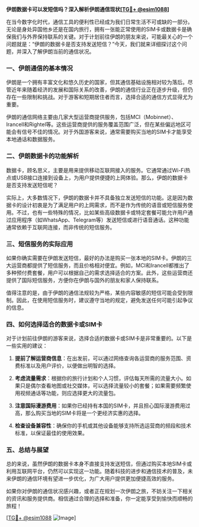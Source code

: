**伊朗数据卡可以发短信吗？深入解析伊朗通信现状[[TG💪+ @esim1088](https://t.me/s/esim1088)]**

在当今数字化时代，通信工具的便利性已经成为我们日常生活不可或缺的一部分。无论是身处异国他乡还是在国内旅行，拥有一张能正常使用的SIM卡或数据卡是确保我们与外界保持联系的关键。对于计划前往伊朗的朋友来说，可能最关心的一个问题就是：“伊朗的数据卡是否支持发送短信？”今天，我们就来详细探讨这个问题，并深入了解伊朗当前的通信状况。

### 一、伊朗通信的基本情况

伊朗是一个拥有丰富文化和悠久历史的国家，但其通信基础设施相对较为落后。尽管近年来随着经济的发展和国际关系的改善，伊朗的通信行业正在逐步升级，但仍存在一些限制和挑战。对于游客和短期居住者而言，选择合适的通信方式显得尤为重要。

伊朗的通信网络主要由几家大型运营商提供服务，包括MCI（Mobinnet）、Irancell和Rightel等。这些运营商提供的服务覆盖范围广泛，但在某些偏远地区可能会有信号不佳的情况。对于外国游客来说，通常需要购买当地的SIM卡才能享受本地通话和数据服务。

### 二、伊朗数据卡的功能解析

数据卡，顾名思义，主要是用来提供移动互联网接入的服务。它通常通过Wi-Fi热点或USB接口连接到设备上，为用户提供便捷的上网体验。那么，伊朗的数据卡是否支持发送短信呢？

实际上，大多数情况下，伊朗的数据卡并不具备独立发送短信的功能。这是因为数据卡的设计初衷是为了满足用户的上网需求，而不是作为传统的语音或短信服务使用。不过，也有一些特殊的情况，比如某些高级数据卡或特定套餐可能允许用户通过应用程序（如WhatsApp、Telegram等）发送短信或进行语音通话。这种功能通常依赖于互联网连接，而非传统的短信服务。

### 三、短信服务的实际应用

如果你确实需要在伊朗发送短信，最好的办法是购买一张本地的SIM卡。伊朗的三大运营商都提供了短信服务，而且价格相对便宜。例如，MCI和Irancell都推出了多种预付费套餐，用户可以根据自己的需求选择适合的方案。此外，这些运营商还提供了国际短信服务，方便你在伊朗与国外的朋友和家人保持联系。

值得注意的是，由于伊朗的通信法规较为严格，某些内容敏感的短信可能会受到限制。因此，在使用短信服务时，建议遵守当地的规定，避免发送任何可能引起争议的信息。

### 四、如何选择适合的数据卡或SIM卡

对于计划前往伊朗的游客来说，选择合适的数据卡或SIM卡是非常重要的。以下是一些实用的建议：

1. **提前了解运营商信息**：在出发前，可以通过网络查询各运营商的服务范围、资费标准以及用户评价，以便做出明智的选择。
   
2. **考虑流量需求**：根据你的旅行计划和个人习惯，评估每天所需的流量大小。如果只是偶尔查看地图或社交媒体，可以选择流量较小的套餐；如果需要频繁使用视频通话等功能，则应选择更大的流量包。

3. **注意国际漫游费用**：如果你已经持有本国的SIM卡，并且担心国际漫游费用过高，那么购买当地的SIM卡将是一个更经济实惠的选择。

4. **检查设备兼容性**：确保你的手机或其他设备能够支持所选运营商的频段和技术标准，以保证最佳的使用效果。

### 五、总结与展望

总的来说，虽然伊朗的数据卡本身不直接支持发送短信，但通过购买本地SIM卡或利用互联网平台，仍然可以实现这一功能。随着科技的进步和通信技术的普及，未来伊朗的通信环境有望进一步优化，为广大用户提供更加便捷高效的服务。

如果你对伊朗的通信状况感兴趣，或者正在规划一次伊朗之旅，不妨关注一下相关的资讯和服务提供商。相信通过合理的选择和准备，你一定能享受到愉快而顺畅的旅程！

[[TG💪+ @esim1088](https://t.me/s/esim1088) ![Image](https://i.postimg.cc/4NQfJmqS/Snipaste-2025-05-13-00-14-12.png)]